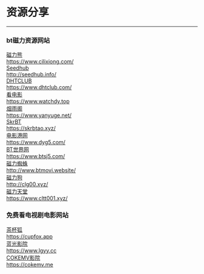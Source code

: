 # 资源分享

---
<!-- <strong class="web">[磁力熊（https://www.cilixiong.com/）](https://www.cilixiong.com/)</strong>

<strong class="web">[Seedhub（http://seedhub.info/ ）](http://seedhub.info/ )</strong>

<strong class="web">[DHTCLUB（https://www.dhtclub.com/）](https://www.dhtclub.com/)</strong>

<strong class="web">[看电影（https://www.watchdy.top）](https://www.watchdy.top)</strong>

<strong class="web">[烟雨阁（https://www.yanyuge.net/）](https://www.yanyuge.net/)</strong>

<strong class="web">[SkrBT（https://skrbtao.xyz/）](https://skrbtao.xyz/)</strong>

<strong class="web">[电影港网（https://www.dyg5.com/）](https://www.dyg5.com/)</strong>

<strong class="web">[BT世界网（https://www.btsj5.com/）](https://www.btsj5.com/)</strong>

<strong class="web">[磁力蜘蛛（http://www.btmovi.website/）](http://www.btmovi.website/)</strong>

<strong class="web">[磁力狗（http://clg00.xyz/）](http://clg00.xyz/)</strong>

<strong class="web">[磁力天堂（https://www.cltt001.xyz/）](https://www.cltt001.xyz/)</strong> -->
### bt磁力资源网站

<div>
  <div class="share-item">
    <a href="https://www.cilixiong.com/" target="_blank" rel="noopener">磁力熊<br />https://www.cilixiong.com/</a></div>
  <div class="share-item">
    <a href="http://seedhub.info/" target="_blank" rel="noopener">Seedhub<br />http://seedhub.info/</a></div>
  <div class="share-item">
    <a href="https://www.dhtclub.com/" target="_blank" rel="noopener">DHTCLUB<br />https://www.dhtclub.com/</a></div>
  <div class="share-item">
    <a href="https://www.watchdy.top" target="_blank" rel="noopener">看电影<br />https://www.watchdy.top</a></div>
  <div class="share-item">
    <a href="https://www.yanyuge.net/" target="_blank" rel="noopener">烟雨阁<br />https://www.yanyuge.net/</a></div>
  <div class="share-item">
    <a href="https://skrbtao.xyz/" target="_blank" rel="noopener">SkrBT<br />https://skrbtao.xyz/</a></div>
  <div class="share-item">
    <a href="https://www.dyg5.com/" target="_blank" rel="noopener">电影港网<br />https://www.dyg5.com/</a></div>
  <div class="share-item">
    <a href="https://www.btsj5.com/" target="_blank" rel="noopener">BT世界网<br />https://www.btsj5.com/</a></div>
  <div class="share-item">
    <a href="http://www.btmovi.website/" target="_blank" rel="noopener">磁力蜘蛛<br />http://www.btmovi.website/</a></div>
  <div class="share-item">
    <a href="http://clg00.xyz/" target="_blank" rel="noopener">磁力狗<br />http://clg00.xyz/</a></div>
  <div class="share-item">
    <a href="https://www.cltt001.xyz/" target="_blank" rel="noopener">磁力天堂<br />https://www.cltt001.xyz/</a></div>
</div>

### 免费看电视剧电影网站

<div>
  <div class="share-item">
    <a href="https://cupfox.app" target="_blank" rel="noopener">茶杯狐<br />https://cupfox.app</a></div>
  <div class="share-item">
    <a href="https://www.lgyy.cc" target="_blank" rel="noopener">蓝光影院<br />https://www.lgyy.cc</a></div>
  <div class="share-item">
    <a href="https://cokemv.me" target="_blank" rel="noopener">COKEMV影院<br />https://cokemv.me</a></div>
</div>
